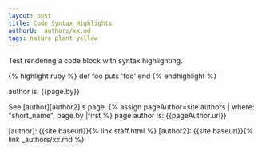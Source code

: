 ```yaml
---
layout: post
title: Code Syntax Highlights
authorU: _authors/xx.md
tags: nature plant yellow
---
```

Test rendering a code block with syntax highlighting. 

{% highlight ruby %}
def foo
    puts 'foo'
end
{% endhighlight %}

author is: {{page.by}}

See [author][author2]'s page.
{% assign pageAuthor=site.authors | where: "short_name", page.by |first %}
page author is: {{pageAuthor.url}}


[author]: {{site.baseurl}}{% link staff.html  %}
[author2]: {{site.baseurl}}{% link _authors/xx.md %}
